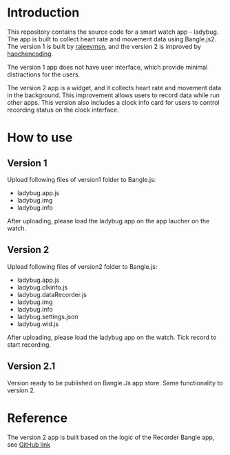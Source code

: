 # Introduction
This repository contains the source code for a smart watch app - ladybug. The app is built to collect heart rate and movement data using Bangle.js2. The version 1 is built by [rajeevmsn](https://github.com/rajeevmsn), and the version 2 is improved by [haochencoding](https://github.com/haochencoding). 

The version 1 app does not have user interface, which provide minimal distractions for the users. 

The version 2 app is a widget, and it collects heart rate and movement data in the background. This improvement allows users to record data while run other apps. This version also includes a clock info card for users to control recording status on the clock interface.

# How to use 

## Version 1
Upload following files of version1 folder to Bangle.js:
- ladybug.app.js
- ladybug.img
- ladybug.info

After uploading, please load the ladybug app on the app laucher on the watch.

## Version 2
Upload following files of version2 folder to Bangle.js:
- ladybug.app.js
- ladybug.clkinfo.js
- ladybug.dataRecorder.js
- ladybug.img
- ladybug.info
- ladybug.settings.json
- ladybug.wid.js

After uploading, please load the ladybug app on the watch. Tick record to start recording.

## Version 2.1
Version ready to be published on Bangle.Js app store. Same functionality to version 2. 

# Reference
The version 2 app is built based on the logic of the Recorder Bangle app, see [GitHub link](https://github.com/espruino/BangleApps/tree/master/apps/recorder)